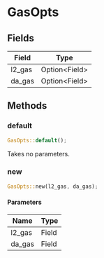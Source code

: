 # GasOpts

## Fields
| Field | Type |
| --- | --- |
| l2_gas | Option&lt;Field&gt; |
| da_gas | Option&lt;Field&gt; |

## Methods

### default

```rust
GasOpts::default();
```

Takes no parameters.

### new

```rust
GasOpts::new(l2_gas, da_gas);
```

#### Parameters
| Name | Type |
| --- | --- |
| l2_gas | Field |
| da_gas | Field |

